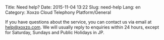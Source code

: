 Title: Need help?
Date: 2015-11-04 13:22
Slug: need-help
Lang: en
Category: Xoxzo Cloud Telephony Platform/General

If you have questions about the service, you can contact us via email at [help@xoxzo.com](mailto:help@xoxzo.com). We will usually reply to enquiries within 24 hours, except for Saturday, Sundays and Public Holidays in JP. 